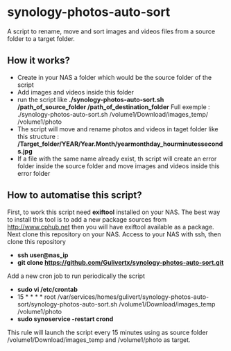 # synology-photos-auto-sort
A script to rename, move and sort images and videos files from a source folder to a target folder.

## How it works?
* Create in your NAS a folder which would be the source folder of the script
* Add images and videos inside this folder
* run the script like **./synology-photos-auto-sort.sh /path_of_source_folder /path_of_destination_folder**
  Full exemple : ./synology-photos-auto-sort.sh /volume1/Download/images_temp/ /volume1/photo
* The script will move and rename photos and videos in taget folder like this structure :
  **/Target_folder/YEAR/Year.Month/yearmonthday_hourminutesseconds.jpg**
* If a file with the same name already exist, th script will create an error folder inside the source folder and move images and videos inside this error folder

## How to automatise this script?
First, to work this script need **exiftool** installed on your NAS. The best way to install this tool is to add a new package sources from http://www.cphub.net then you will have exiftool available as a package.
Next clone this repository on your NAS. Access to your NAS with ssh, then clone this repository

* **ssh user@nas_ip**
* **git clone https://github.com/Gulivertx/synology-photos-auto-sort.git**

Add a new cron job to run periodically the script
* **sudo vi /etc/crontab**
* 15 * * * * root /var/services/homes/gulivert/synology-photos-auto-sort/synology-photos-auto-sort.sh /volume1/Download/images_temp /volume1/photo
* **sudo synoservice -restart crond**

This rule will launch the script every 15 minutes using as source folder /volume1/Download/images_temp and /volume1/photo as target.
